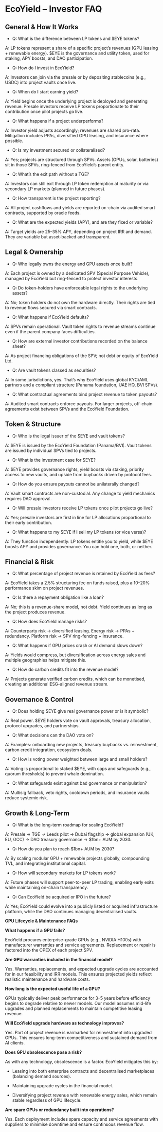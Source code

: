 # EcoYield – Investor FAQ

## General & How It Works

- Q: What is the difference between LP tokens and $EYE tokens?

A: LP tokens represent a share of a specific project’s revenues (GPU
leasing + renewable energy). $EYE is the governance and utility token,
used for staking, APY boosts, and DAO participation.

- Q: How do I invest in EcoYield?

A: Investors can join via the presale or by depositing stablecoins
(e.g., USDC) into project vaults once live.

- Q: When do I start earning yield?

A: Yield begins once the underlying project is deployed and generating
revenue. Presale investors receive LP tokens proportionate to their
contribution once pilot projects go live.

- Q: What happens if a project underperforms?

A: Investor yield adjusts accordingly; revenues are shared pro-rata.
Mitigation includes PPAs, diversified GPU leasing, and insurance where
possible.

- Q: Is my investment secured or collateralised?

A: Yes; projects are structured through SPVs. Assets (GPUs, solar,
batteries) sit in those SPVs, ring-fenced from EcoYield’s parent entity.

- Q: What’s the exit path without a TGE?

A: Investors can still exit through LP token redemption at maturity or
via secondary LP markets (planned in future phases).

- Q: How transparent is the project reporting?

A: All project cashflows and yields are reported on-chain via audited
smart contracts, supported by oracle feeds.

- Q: What are the expected yields (APY), and are they fixed or variable?

A: Target yields are 25–35% APY, depending on project IRR and demand.
They are variable but asset-backed and transparent.

## Legal & Ownership

- Q: Who legally owns the energy and GPU assets once built?

A: Each project is owned by a dedicated SPV (Special Purpose Vehicle),
managed by EcoYield but ring-fenced to protect investor interests.

- Q: Do token-holders have enforceable legal rights to the underlying assets?

A: No; token holders do not own the hardware directly. Their rights are
tied to revenue flows secured via smart contracts.

- Q: What happens if EcoYield defaults?

A: SPVs remain operational. Vault token rights to revenue streams
continue even if the parent company faces difficulties.

- Q: How are external investor contributions recorded on the balance sheet?

A: As project financing obligations of the SPV; not debt or equity of
EcoYield Ltd.

- Q: Are vault tokens classed as securities?

A: In some jurisdictions, yes. That’s why EcoYield uses global KYC/AML
partners and a compliant structure (Panama foundation, UAE HQ, BVI
SPVs).

- Q: What contractual agreements bind project revenue to token payouts?

A: Audited smart contracts enforce payouts. For larger projects,
off-chain agreements exist between SPVs and the EcoYield Foundation.

## Token & Structure

- Q: Who is the legal issuer of the $EYE and vault tokens?

A: $EYE is issued by the EcoYield Foundation (Panama/BVI). Vault tokens
are issued by individual SPVs tied to projects.

- Q: What is the investment case for $EYE?

A: $EYE provides governance rights, yield boosts via staking, priority
access to new vaults, and upside from buybacks driven by protocol fees.

- Q: How do you ensure payouts cannot be unilaterally changed?

A: Vault smart contracts are non-custodial. Any change to yield
mechanics requires DAO approval.

- Q: Will presale investors receive LP tokens once pilot projects go live?

A: Yes; presale investors are first in line for LP allocations
proportional to their early contribution.

- Q: What happens to my $EYE if I sell my LP tokens (or vice versa)?

A: They function independently: LP tokens entitle you to yield, while
$EYE boosts APY and provides governance. You can hold one, both, or
neither.

## Financial & Risk

- Q: What percentage of project revenue is retained by EcoYield as fees?

A: EcoYield takes a 2.5% structuring fee on funds raised, plus a 10–20%
performance skim on project revenues.

- Q: Is there a repayment obligation like a loan?

A: No; this is a revenue-share model, not debt. Yield continues as long
as the project produces revenue.

- Q: How does EcoYield manage risks?

A: Counterparty risk → diversified leasing. Energy risk → PPAs +
redundancy. Platform risk → SPV ring-fencing + insurance.

- Q: What happens if GPU prices crash or AI demand slows down?

A: Yields would compress, but diversification across energy sales and
multiple geographies helps mitigate this.

- Q: How do carbon credits fit into the revenue model?

A: Projects generate verified carbon credits, which can be monetised,
creating an additional ESG-aligned revenue stream.

## Governance & Control

- Q: Does holding $EYE give real governance power or is it symbolic?

A: Real power. $EYE holders vote on vault approvals, treasury
allocation, protocol upgrades, and partnerships.

- Q: What decisions can the DAO vote on?

A: Examples: onboarding new projects, treasury buybacks vs.
reinvestment, carbon credit integration, ecosystem deals.

- Q: How is voting power weighted between large and small holders?

A: Voting is proportional to staked $EYE, with caps and safeguards
(e.g., quorum thresholds) to prevent whale domination.

- Q: What safeguards exist against bad governance or manipulation?

A: Multisig fallback, veto rights, cooldown periods, and insurance
vaults reduce systemic risk.

## Growth & Long-Term

- Q: What is the long-term roadmap for scaling EcoYield?

A: Presale → TGE → Leeds pilot → Dubai flagship → global expansion (UK,
EU, GCC) → DAO treasury governance → $1bn+ AUM by 2030.

- Q: How do you plan to reach $1bn+ AUM by 2030?

A: By scaling modular GPU + renewable projects globally, compounding
TVL, and integrating institutional capital.

- Q: How will secondary markets for LP tokens work?

A: Future phases will support peer-to-peer LP trading, enabling early
exits while maintaining on-chain transparency.

- Q: Can EcoYield be acquired or IPO in the future?

A: Yes; EcoYield could evolve into a publicly listed or acquired
infrastructure platform, while the DAO continues managing decentralised
vaults.

**GPU Lifecycle & Maintenance FAQs**

**What happens if a GPU fails?**

EcoYield procures enterprise-grade GPUs (e.g., NVIDIA H100s) with
manufacturer warranties and service agreements. Replacement or repair is
factored into the OPEX of each project SPV.

**Are GPU warranties included in the financial model?**

Yes. Warranties, replacements, and expected upgrade cycles are accounted
for in our feasibility and IRR models. This ensures projected yields
reflect realistic maintenance and hardware costs.

**How long is the expected useful life of a GPU?**

GPUs typically deliver peak performance for 3–5 years before efficiency
begins to degrade relative to newer models. Our model assumes mid-life
upgrades and planned replacements to maintain competitive leasing
revenue.

**Will EcoYield upgrade hardware as technology improves?**

Yes. Part of project revenue is earmarked for reinvestment into upgraded
GPUs. This ensures long-term competitiveness and sustained demand from
AI clients.

**Does GPU obsolescence pose a risk?**

As with any technology, obsolescence is a factor. EcoYield mitigates
this by:

- Leasing into both enterprise contracts and decentralised marketplaces (balancing demand sources).

- Maintaining upgrade cycles in the financial model.

- Diversifying project revenue with renewable energy sales, which remain stable regardless of GPU lifecycle.

**Are spare GPUs or redundancy built into operations?**

Yes. Each deployment includes spare capacity and service agreements with
suppliers to minimise downtime and ensure continuous revenue flow.
